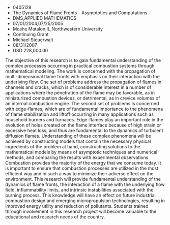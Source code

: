 
* 0405129
* The Dynamics of Flame Fronts - Asymptotics and Computations
* DMS,APPLIED MATHEMATICS
* 07/01/2004,07/25/2005
* Moshe Matalon,IL,Northwestern University
* Continuing Grant
* Michael Steuerwalt
* 08/31/2007
* USD 228,000.00

The objective of this research is to gain fundamental understanding of the
complex processes occurring in practical combustion systems through mathematical
modeling. The work is concerned with the propagation of multi-dimensional flame
fronts with emphasis on their interaction with the underlying flow. One set of
problems address the propagation of flames in channels and cracks, which is of
considerable interest in a number of applications where the penetration of the
flame may be favorable, as in miniaturized combustion devices, or detrimental,
as in crevice volumes of an internal combustion engine. The second set of
problems is concerned with edge-flames, which are of fundamental importance to
the phenomena of flame stabilization and liftoff occurring in many applications
such as household burners and furnaces. Edge-flames play an important role in
the evolution of holes created on the flame interface because of high strain or
excessive heat loss, and thus are fundamental to the dynamics of turbulent
diffusion flames. Understanding of these complex phenomena will be achieved by
constructing models that contain the necessary physical ingredients of the
problem at hand, constructing solutions to the mathematical models by means of
asymptotic techniques and numerical methods, and comparing the results with
experimental observations. Combustion provides the majority of the energy that
we consume today. It is important to ensure that combustion processes are
utilized in the most efficient way and in such a way to minimize their adverse
effect on the environment. This research will provide fundamental understanding
of the dynamics of flame fronts, the interaction of a flame with the underlying
flow field, inflammability limits, and intrinsic instabilities associated with
the burning process. This knowledge will have an effect on future industrial
combustion design and emerging micropropulsion technologies, resulting in
improved energy utility and reduction of pollutants. Students trained through
involvement in this research project will become valuable to the educational and
research needs of the country.
